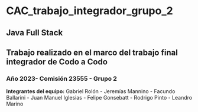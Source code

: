 # CAC_trabajo_integrador_grupo_2

## Java Full Stack

## Trabajo realizado en el marco del trabajo final integrador de Codo a Codo

### Año 2023- Comisión 23555 - Grupo 2

**Integrantes del equipo:**
Gabriel Rolón - Jeremías Mannino - Facundo Ballarini - Juan Manuel Iglesias - Felipe Gonsebatt - Rodrigo Pinto - Leandro Marino
